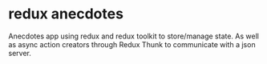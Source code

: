 # redux anecdotes

Anecdotes app using redux and redux toolkit to store/manage state.
As well as async action creators through Redux Thunk to communicate with a json server.